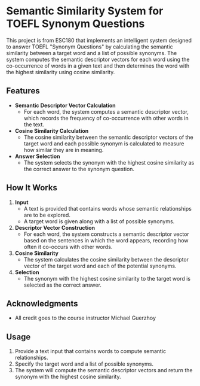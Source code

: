 # Semantic Similarity System for TOEFL Synonym Questions

This project is from ESC180 that implements an intelligent system designed to answer TOEFL "Synonym Questions" by calculating the semantic similarity between a target word and a list of possible synonyms. The system computes the semantic descriptor vectors for each word using the co-occurrence of words in a given text and then determines the word with the highest similarity using cosine similarity.

## Features

- **Semantic Descriptor Vector Calculation**  
  - For each word, the system computes a semantic descriptor vector, which records the frequency of co-occurrence with other words in the text.
- **Cosine Similarity Calculation**  
  - The cosine similarity between the semantic descriptor vectors of the target word and each possible synonym is calculated to measure how similar they are in meaning.
- **Answer Selection**  
  - The system selects the synonym with the highest cosine similarity as the correct answer to the synonym question.

## How It Works

1. **Input**  
   - A text is provided that contains words whose semantic relationships are to be explored.
   - A target word is given along with a list of possible synonyms.
2. **Descriptor Vector Construction**  
   - For each word, the system constructs a semantic descriptor vector based on the sentences in which the word appears, recording how often it co-occurs with other words.
3. **Cosine Similarity**  
   - The system calculates the cosine similarity between the descriptor vector of the target word and each of the potential synonyms.
4. **Selection**  
   - The synonym with the highest cosine similarity to the target word is selected as the correct answer.


## Acknowledgments

- All credit goes to the course instructor Michael Guerzhoy

## Usage

1. Provide a text input that contains words to compute semantic relationships.
2. Specify the target word and a list of possible synonyms.
3. The system will compute the semantic descriptor vectors and return the synonym with the highest cosine similarity.
